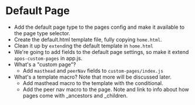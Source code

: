# Default Page

- Add the default page type to the pages config and make it available to the page type selector.
- Create the default.html template file, fully copying `home.html`.
- Clean it up by `extend`ing the default template in `home.html`
- We're going to add fields to the default page settings, so make it extend `apos-custom-pages` in app.js.
- What's a "custom page"?
  - Add `masthead` and `peerNav` fields to `custom-pages/index.js`
- What's a template macro? Note that more will be discussed later.
  - Add masthead macro to the template with the conditional.
  - Add the peer nav macro to the page. Note and link to info about how pages come with _ancestors and _children.